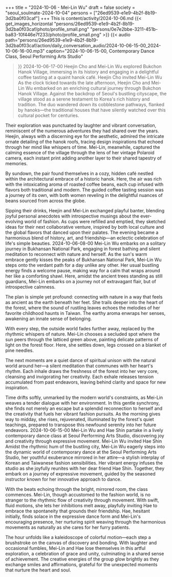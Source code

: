 +++
title = "2024-10-06 - Mei-Lin Wu"
draft = false
society = "seoul_soulmate-2024-10-04"
persons = ["26ed9539-e1e9-4b2f-8b19-3d2ba0f03caf"]
+++
This is content/activity/2024-10-06.md
{{< get_images_horizontal "persons/26ed9539-e1e9-4b2f-8b19-3d2ba0f03caf/photo/profile_small.png" "persons/0e7e2bbe-3211-451b-ba83-10f446e7f233/photo/profile_small.png" >}}
{{< audio
    path="persons/26ed9539-e1e9-4b2f-8b19-3d2ba0f03caf/action/daily_conversation_audio/2024-10-06-15-00_2024-10-06-16-00.mp3" 
    caption="2024-10-06-15-00, Contemporary Dance Class, Seoul Performing Arts Studio"
>}}
2024-10-06-17-00
Heejin Cho and Mei-Lin Wu explored Bukchon Hanok Village, immersing in its history and engaging in a delightful coffee tasting at a quaint hanok café.
Heejin Cho invited Mei-Lin Wu
As the clock ticked towards the late afternoon, Heejin Cho and Mei-Lin Wu embarked on an enriching cultural journey through Bukchon Hanok Village. Against the backdrop of Seoul's bustling cityscape, the village stood as a serene testament to Korea's rich history and tradition. The duo wandered down its cobblestone pathways, flanked by hanoks—the traditional houses that have silently watched over this cultural pocket for centuries.

Their exploration was punctuated by laughter and vibrant conversation, reminiscent of the numerous adventures they had shared over the years. Heejin, always with a discerning eye for the aesthetic, admired the intricate ornate detailing of the hanok roofs, tracing design inspirations that echoed through her mind like whispers of time. Mei-Lin, meanwhile, captured the calming essence of the village through the lens of her vintage Polaroid camera, each instant print adding another layer to their shared tapestry of memories.

By sundown, the pair found themselves in a cozy, hidden café nestled within the architectural embrace of a historic hanok. Here, the air was rich with the intoxicating aroma of roasted coffee beans, each cup infused with flavors both traditional and modern. The guided coffee tasting session was a journey of its own, with both women reveling in the delightful nuances of beans sourced from across the globe.

Sipping their drinks, Heejin and Mei-Lin exchanged playful banter, blending joyful personal anecdotes with introspective musings about the ever-evolving world of fashion. As cups were refilled and emptied, they sketched ideas for their next collaborative venture, inspired by both local culture and the global flavors that danced upon their palates. The evening became a harmonious blend of history, art, and friendship—an eclectic celebration of life's simple beauties.
2024-10-06-08-00
Mei-Lin Wu embarks on a solitary journey in Bukhansan National Park, engaging in forest bathing and silent meditation to reconnect with nature and herself.
As the sun's warm embrace gently kisses the peaks of Bukhansan National Park, Mei-Lin Wu steps onto the verdant path for a day unlike any other. Her usual bustling energy finds a welcome pause, making way for a calm that wraps around her like a comforting shawl. Here, amidst the ancient trees standing as still guardians, Mei-Lin embarks on a journey not of extravagant flair, but of introspective calmness.

The plan is simple yet profound: connecting with nature in a way that feels as ancient as the earth beneath her feet. She trails deeper into the heart of the forest, where the sound of rustling leaves echoes the melodies of her favorite childhood haunts in Taiwan. The earthy aroma enwraps her senses, awakening an innate sense of belonging.

With every step, the outside world fades further away, replaced by the rhythmic whispers of nature. Mei-Lin chooses a secluded spot where the sun peers through the latticed green above, painting delicate patterns of light on the forest floor. Here, she settles down, legs crossed on a blanket of pine needles.

The next moments are a quiet dance of spiritual unison with the natural world around her—a silent meditation that communes with her heart's rhythm. Each inhale draws the freshness of the forest into her very core, cleansing and invigorating her creativity. Each exhale releases tension accumulated from past endeavors, leaving behind clarity and space for new inspiration.

Time drifts softly, unmarked by the modern world's constraints, as Mei-Lin weaves a tender dialogue with her environment. In this gentle synchrony, she finds not merely an escape but a splendid reconnection to herself and the creativity that fuels her vibrant fashion pursuits. As the morning gives way to midday, she rises, rejuvenated, illuminated by the forest's quiet teachings, prepared to transpose this newfound serenity into her future endeavors.
2024-10-06-15-00
Mei-Lin Wu and Hae Shin partake in a lively contemporary dance class at Seoul Performing Arts Studio, discovering joy and creativity through expressive movement.
Mei-Lin Wu invited Hae Shin
Amidst the rhythmic hum of the bustling city, Mei-Lin Wu eagerly steps into the dynamic world of contemporary dance at the Seoul Performing Arts Studio, her youthful exuberance mirrored in her attire—a stylish interplay of Korean and Taiwanese fashion sensibilities. Her vibrant energy infuses the studio as she joyfully reunites with her dear friend Hae Shin. Together, they embark on a journey of expressive movement, guided by the seasoned instructor known for her innovative approach to dance.

With the beats echoing through the bright, mirrored room, the class commences. Mei-Lin, though accustomed to the fashion world, is no stranger to the rhythmic flow of creativity through movement. With swift, fluid motions, she lets her inhibitions melt away, playfully inviting Hae to embrace the spontaneity that grounds their friendship. Hae, hesitant initially, finds solace in the expressive dance form and Mei-Lin's encouraging presence, her nurturing spirit weaving through the harmonious movements as naturally as she cares for her furry patients.

The hour unfolds like a kaleidoscope of colorful motion—each step a brushstroke on the canvas of discovery and bonding. With laughter and occasional fumbles, Mei-Lin and Hae lose themselves in this artful exploration, a celebration of grace and unity, culminating in a shared sense of achievement. The creative energies of the group glow brightly as they exchange smiles and affirmations, grateful for the unexpected moments that nurture the heart and soul.
